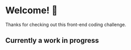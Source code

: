 # Welcome! 👋

Thanks for checking out this front-end coding challenge.

## Currently a work in progress